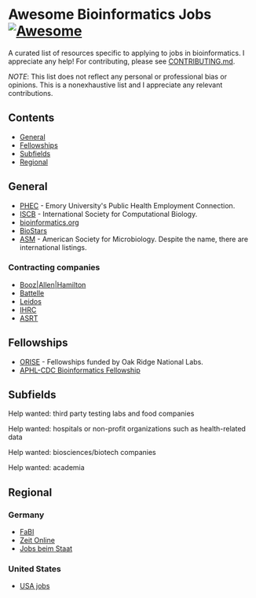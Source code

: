 <!--lint disable awesome-git-repo-age-->
# Awesome Bioinformatics Jobs [![Awesome](https://awesome.re/badge.svg)](https://awesome.re)

A curated list of resources specific to applying to jobs in bioinformatics.
I appreciate any help! For contributing, please see [CONTRIBUTING.md](CONTRIBUTING.md).

_NOTE_: This list does not reflect any personal or professional bias or opinions. This is a nonexhaustive list and I appreciate any relevant contributions.

## Contents

* [General](#general)
* [Fellowships](#fellowships)
* [Subfields](#subfields)
* [Regional](#regional)

## General

* [PHEC](https://apps.sph.emory.edu/PHEC) - Emory University's Public Health Employment Connection.
* [ISCB](https://www.iscb.org/) - International Society for Computational Biology.
* [bioinformatics.org](https://www.bioinformatics.org/jobs)
* [BioStars](https://www.biostars.org/t/jobs)
* [ASM](https://www.asmcareerconnections.org/) - American Society for Microbiology. Despite the name, there are international listings.

### Contracting companies

* [Booz|Allen|Hamilton](https://careers.boozallen.com)
* [Battelle](https://www.battelle.org/careers)
* [Leidos](https://careers.leidos.com)
* [IHRC](https://www.ihrc.com/Careers/Join-Us)
* [ASRT](https://www.asrtinc.com/careers)

## Fellowships

* [ORISE](https://orise.orau.gov/cdc) - Fellowships funded by Oak Ridge National Labs.
* [APHL-CDC Bioinformatics Fellowship](https://www.aphl.org/fellowships/pages/bioinformatics.aspx)

## Subfields

Help wanted: third party testing labs and food companies

Help wanted: hospitals or non-profit organizations such as health-related data

Help wanted: biosciences/biotech companies

Help wanted: academia

## Regional

### Germany

* [FaBI](https://bioinformatik.de/)
* [Zeit Online](http://jobs.zeit.de)
* [Jobs beim Staat](https://www.jobs-beim-staat.de)

### United States

* [USA jobs](https://www.usajobs.gov)

